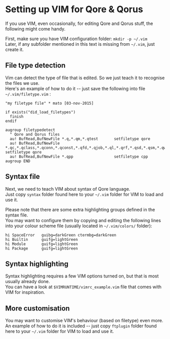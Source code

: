 # Setting up VIM for Qore & Qorus

If you use VIM, even occasionally, for editing Qore and Qorus stuff, the following might come handy.

First, make sure you have VIM configuration folder:  `mkdir -p ~/.vim`  
Later, if any subfolder mentioned in this text is missing from `~/.vim`, just create it.

## File type detection

Vim can detect the type of file that is edited.  So we just teach it to recognise the files we use.  
Here's an example of how to do it -- just save the following into file `~/.vim/filetype.vim` :

```vim
"my filetype file" * mato [03-nov-2015]

if exists("did_load_filetypes")
  finish
endif

augroup filetypedetect
  " Qore and Qorus files
  au! BufRead,BufNewFile *.q,*.qm,*.qtest       setfiletype qore
  au! BufRead,BufNewFile *.qc,*.qclass,*.qconn,*.qconst,*.qfd,*.qjob,*.ql,*.qrf,*.qsd,*.qsm,*.qwf       setfiletype qore
  au! BufRead,BufNewFile *.qpp                  setfiletype cpp
augroup END
```

## Syntax file

Next, we need to teach VIM about syntax of Qore language.  
Just copy `syntax` folder found here to your `~/.vim` folder for VIM to load and use it.

Please note that there are some extra highlighting groups defined in the syntax file.  
You may want to configure them by copying and editing the following lines into your colour scheme file (usually located in `~/.vim/colors/` folder):

```vim
hi SpaceError   guibg=darkGreen ctermbg=darkGreen
hi Builtin      guifg=lightGreen
hi Module       guifg=lightGreen
hi Package      guifg=lightGreen
```

## Syntax highlighting

Syntax highlighting requires a few VIM options turned on, but that is most usually already done.  
You can have a look at `$VIMRUNTIME/vimrc_example.vim` file that comes with VIM for inspiration.

## More customisation

You may want to customise VIM's behaviour (based on filetype) even more.  
An example of how to do it is included -- just copy `ftplugin` folder found here to your `~/.vim` folder for VIM to load and use it.

